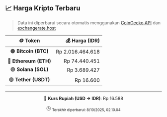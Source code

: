 

<!-- HARGA_KRIPTO -->
## 📈 Harga Kripto Terbaru

> Data ini diperbarui secara otomatis menggunakan [CoinGecko API](https://www.coingecko.com/) dan [exchangerate.host](https://exchangerate.host/)

<div align="center">

| 🪙 Token | 💰 Harga (IDR) |
|:------:|---------------:|
| 🟠 **Bitcoin (BTC)**   | Rp 2.016.464.618 |
| 🔵 **Ethereum (ETH)**  | Rp 74.440.451 |
| 🟣 **Solana (SOL)**    | Rp 3.689.427 |
| 🟢 **Tether (USDT)**   | Rp 16.600 |

---

💱 **Kurs Rupiah (USD → IDR)**: Rp 16.588

🕒 <sub>Terakhir diperbarui: 8/10/2025, 02.10.04</sub>

</div>
<!-- /HARGA_KRIPTO -->